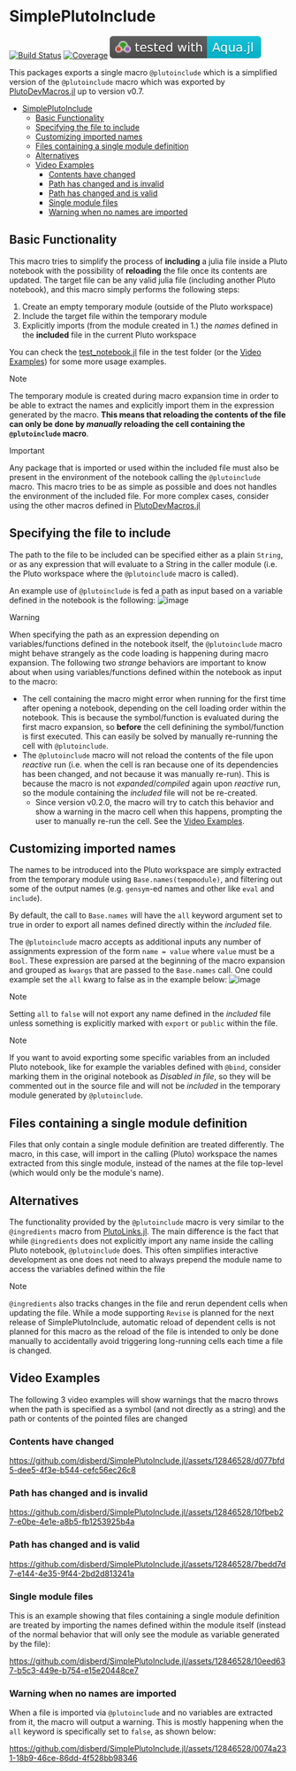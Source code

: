 # SimplePlutoInclude

<!-- [![Stable](https://img.shields.io/badge/docs-stable-blue.svg)](https://disberd.github.io/SimplePlutoInclude.jl/)
[![Dev](https://img.shields.io/badge/docs-dev-blue.svg)](https://disberd.github.io/SimplePlutoInclude.jl/dev) -->
[![Build Status](https://github.com/disberd/SimplePlutoInclude.jl/actions/workflows/CI.yml/badge.svg?branch=main)](https://github.com/disberd/SimplePlutoInclude.jl/actions/workflows/CI.yml?query=branch%3Amain)
[![Coverage](https://codecov.io/gh/disberd/SimplePlutoInclude.jl/branch/main/graph/badge.svg)](https://codecov.io/gh/disberd/SimplePlutoInclude.jl)
[![Aqua QA](https://raw.githubusercontent.com/JuliaTesting/Aqua.jl/master/badge.svg)](https://github.com/JuliaTesting/Aqua.jl)

This packages exports a single macro `@plutoinclude` which is a simplified version of the `@plutoinclude` macro which was exported by [PlutoDevMacros.jl](https://github.com/disberd/PlutoDevMacros.jl) up to version v0.7.

- [SimplePlutoInclude](#simpleplutoinclude)
  - [Basic Functionality](#basic-functionality)
  - [Specifying the file to include](#specifying-the-file-to-include)
  - [Customizing imported names](#customizing-imported-names)
  - [Files containing a single module definition](#files-containing-a-single-module-definition)
  - [Alternatives](#alternatives)
  - [Video Examples](#video-examples)
    - [Contents have changed](#contents-have-changed)
    - [Path has changed and is invalid](#path-has-changed-and-is-invalid)
    - [Path has changed and is valid](#path-has-changed-and-is-valid)
    - [Single module files](#single-module-files)
    - [Warning when no names are imported](#warning-when-no-names-are-imported)

## Basic Functionality
This macro tries to simplify the process of __including__ a julia file inside a Pluto notebook with the possibility of __reloading__ the file once its contents are updated.
The target file can be any valid julia file (including another Pluto notebook), and this macro simply performs the following steps:
1. Create an empty temporary module (outside of the Pluto workspace)
2. Include the target file within the temporary module
3. Explicitly imports (from the module created in 1.) the _names_ defined in the __included__ file in the current Pluto workspace

You can check the [test_notebook.jl](test/test_notebook.jl) file in the test folder (or the [Video Examples](#video-examples)) for some more usage examples.

> [!NOTE]
> The temporary module is created during macro expansion time in order to be able to extract the names and explicitly import them in the expression generated by the macro. **This means that reloading the contents of the file can only be done by _manually_ reloading the cell containing the `@plutoinclude` macro**.

> [!IMPORTANT]
> Any package that is imported or used within the included file must also be present in the environment of the notebook calling the `@plutoinclude` macro. 
> This macro tries to be as simple as possible and does not handles the environment of the included file. For more complex cases, consider using the other macros defined in [PlutoDevMacros.jl](https://github.com/disberd/PlutoDevMacros.jl)

## Specifying the file to include
The path to the file to be included can be specified either as a plain `String`, or as any expression that will evaluate to a String in the caller module (i.e. the Pluto workspace where the `@plutoinclude` macro is called).

An example use of `@plutoinclude` is fed a path as input based on a variable defined in the notebook is the following:
![image](https://github.com/disberd/SimplePlutoInclude.jl/assets/12846528/3eabe137-ca4a-46a3-a68b-a1c66a18d1aa)

> [!WARNING]
> When specifying the path as an expression depending on variables/functions defined in the notebook itself, the `@plutoinclude` macro might behave strangely as the code loading is happening during macro expansion. The following two _strange_ behaviors are important to know about when using variables/functions defined within the notebook as input to the macro:
> - The cell containing the macro might error when running for the first time after opening a notebook, depending on the cell loading order within the notebook. This is because the symbol/function is evaluated during the first macro expansion, so **before** the cell definining the symbol/function is first executed. This can easily be solved by manually re-running the cell with `@plutoinclude`.
> - The `@plutoinclude` macro will not reload the contents of the file upon _reactive_ run (i.e. when the cell is ran because one of its dependencies has been changed, and not because it was manually re-run). This is because the macro is not _expanded_/_compiled_ again upon _reactive_ run, so the module containing the _included_ file will not be re-created. 
>   - Since version v0.2.0, the macro will try to catch this behavior and show a warning in the macro cell when this happens, prompting the user to manually re-run the cell. See the [Video Examples](#video-examples).

## Customizing imported names
The names to be introduced into the Pluto workspace are simply extracted from the temporary module using `Base.names(tempmodule)`, and filtering out some of the output names (e.g. `gensym`-ed names and other like `eval` and `include`).

By default, the call to `Base.names` will have the `all` keyword argument set to true in order to export all names defined directly within the _included_ file.

The `@plutoinclude` macro accepts as additional inputs any number of assignments expression of the form `name = value` where `value` must be a `Bool`. These expression are parsed at the beginning of the macro expansion and grouped as `kwargs` that are passed to the `Base.names` call. One could example set the `all` kwarg to false as in the example below:
![image](https://github.com/disberd/SimplePlutoInclude.jl/assets/12846528/3abd2ac3-ce6d-40ac-8e54-a761ae205a6a)

> [!NOTE]
> Setting `all` to `false` will not export any name defined in the _included_ file unless something is explicitly marked with `export` or `public` within the file.

> [!NOTE]
> If you want to avoid exporting some specific variables from an included Pluto notebook, like for example the variables defined with `@bind`, consider marking them in the original notebook as _Disabled in file_, so they will be commented out in the source file and will not be _included_ in the temporary module generated by `@plutoinclude`.

## Files containing a single module definition
Files that only contain a single module definition are treated differently. 
The macro, in this case, will import in the calling (Pluto) workspace the names extracted from this single module, instead of the names at the file top-level (which would only be the module's name).

## Alternatives
The functionality provided by the `@plutoinclude` macro is very similar to the `@ingredients` macro from [PlutoLinks.jl](https://github.com/JuliaPluto/PlutoLinks.jl). The main difference is the fact that while `@ingredients` does not explicitly import any name inside the calling Pluto notebook, `@plutoinclude` does.
This often simplifies interactive development as one does not need to always prepend the module name to access the variables defined within the file
> [!NOTE]
> `@ingredients` also tracks changes in the file and rerun dependent cells when updating the file. While a mode supporting `Revise` is planned for the next release of SimplePlutoInclude, automatic reload of dependent cells is not planned for this macro as the reload of the file is intended to only be done manually to accidentally avoid triggering long-running cells each time a file is changed. 

## Video Examples
The following 3 video examples will show warnings that the macro throws when the path is specified as a symbol (and not directly as a string) and the path or contents of the pointed files are changed
### Contents have changed
https://github.com/disberd/SimplePlutoInclude.jl/assets/12846528/d077bfd5-dee5-4f3e-b544-cefc56ec26c8
### Path has changed and is invalid
https://github.com/disberd/SimplePlutoInclude.jl/assets/12846528/10fbeb27-e0be-4e1e-a8b5-fb1253925b4a
### Path has changed and is valid
https://github.com/disberd/SimplePlutoInclude.jl/assets/12846528/7bedd7d7-e144-4e35-9f44-2bd2d813241a
### Single module files
This is an example showing that files containing a single module definition are treated by importing the names defined within the module itself (instead of the normal behavior that will only see the module as variable generated by the file):

https://github.com/disberd/SimplePlutoInclude.jl/assets/12846528/10eed637-b5c3-449e-b754-e15e20448ce7
### Warning when no names are imported
When a file is imported via `@plutoinclude` and no variables are extracted from it, the macro will output a warning. This is mostly happening when the `all` keyword is specifically set to `false`, as shown below:

https://github.com/disberd/SimplePlutoInclude.jl/assets/12846528/0074a231-18b9-46ce-86dd-4f528bb98346
